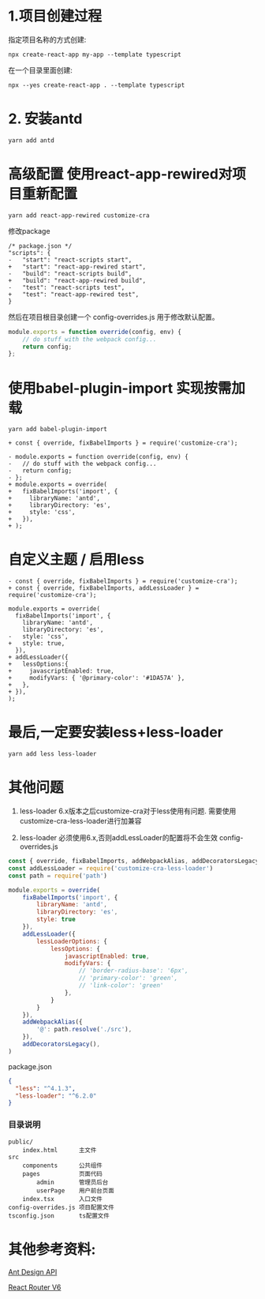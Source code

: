 # 1.项目创建过程

指定项目名称的方式创建:

```shell
npx create-react-app my-app --template typescript
```
在一个目录里面创建:
```shell
npx --yes create-react-app . --template typescript
```

# 2. 安装antd

```shell
yarn add antd
```

# 高级配置 使用react-app-rewired对项目重新配置

```shell
yarn add react-app-rewired customize-cra
```

修改package

```text
/* package.json */
"scripts": {
-   "start": "react-scripts start",
+   "start": "react-app-rewired start",
-   "build": "react-scripts build",
+   "build": "react-app-rewired build",
-   "test": "react-scripts test",
+   "test": "react-app-rewired test",
}
```

然后在项目根目录创建一个 config-overrides.js 用于修改默认配置。

```javascript
module.exports = function override(config, env) {
    // do stuff with the webpack config...
    return config;
};
```

# 使用babel-plugin-import 实现按需加载

```shell
yarn add babel-plugin-import
```

```text
+ const { override, fixBabelImports } = require('customize-cra');

- module.exports = function override(config, env) {
-   // do stuff with the webpack config...
-   return config;
- };
+ module.exports = override(
+   fixBabelImports('import', {
+     libraryName: 'antd',
+     libraryDirectory: 'es',
+     style: 'css',
+   }),
+ );

```

# 自定义主题 / 启用less

```text
- const { override, fixBabelImports } = require('customize-cra');
+ const { override, fixBabelImports, addLessLoader } = require('customize-cra');

module.exports = override(
  fixBabelImports('import', {
    libraryName: 'antd',
    libraryDirectory: 'es',
-   style: 'css',
+   style: true,
  }),
+ addLessLoader({
+   lessOptions:{
+     javascriptEnabled: true,
+     modifyVars: { '@primary-color': '#1DA57A' },
+   },
+ }),
);
```

# 最后,一定要安装less+less-loader

```shell
yarn add less less-loader
```

# 其他问题

1. less-loader 6.x版本之后customize-cra对于less使用有问题.
   需要使用customize-cra-less-loader进行加兼容

2. less-loader 必须使用6.x,否则addLessLoader的配置将不会生效
   config-overrides.js

```javascript
const { override, fixBabelImports, addWebpackAlias, addDecoratorsLegacy } = require('customize-cra');
const addLessLoader = require('customize-cra-less-loader')
const path = require('path')

module.exports = override(
    fixBabelImports('import', {
        libraryName: 'antd',
        libraryDirectory: 'es',
        style: true
    }),
    addLessLoader({
        lessLoaderOptions: {
            lessOptions: {
                javascriptEnabled: true,
                modifyVars: {
                    // 'border-radius-base': '6px',
                    // 'primary-color': 'green',
                    // 'link-color': 'green'
                },
            }
        }
    }),
    addWebpackAlias({
        '@': path.resolve('./src'),
    }),
    addDecoratorsLegacy(),
)
```

package.json

```json
{
  "less": "^4.1.3",
  "less-loader": "^6.2.0"
}
```


### 目录说明

```text
public/
    index.html      主文件
src
    components      公共组件
    pages           页面代码
        admin       管理员后台
        userPage    用户前台页面
    index.tsx       入口文件
config-overrides.js 项目配置文件
tsconfig.json       ts配置文件
```

# 其他参考资料:

[Ant Design API](https://ant.design/components/overview-cn/)

[React Router V6](https://reactrouter.com/docs/en/v6)
